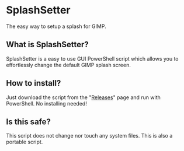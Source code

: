 # SplashSetter
The easy way to setup a splash for GIMP.

## What is SplashSetter?
SplashSetter is a easy to use GUI PowerShell script which allows you to effortlessly change the default GIMP splash screen.

## How to install?
Just download the script from the "[Releases](https://github.com/Hoseasack/SplashSetter/releases/latest)" page and run with PowerShell. No installing needed!

## Is this safe?
This script does not change nor touch any system files. This is also a portable script.
